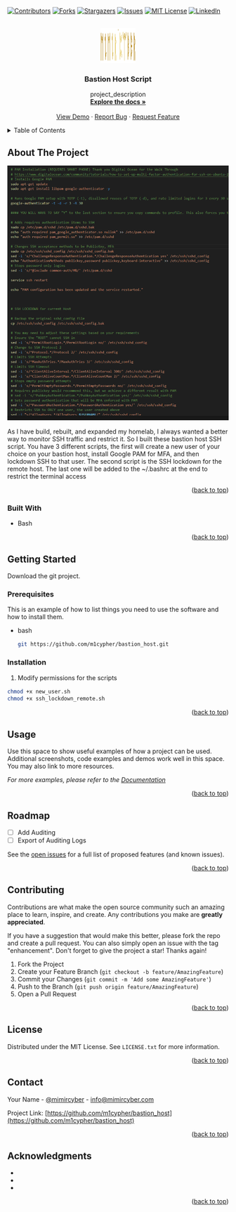 <div id="top"></div>
<!--
*** Thanks for checking out the Best-README-Template. If you have a suggestion
*** that would make this better, please fork the repo and create a pull request
*** or simply open an issue with the tag "enhancement".
*** Don't forget to give the project a star!
*** Thanks again! Now go create something AMAZING! :D
-->



<!-- PROJECT SHIELDS -->
<!--
*** I'm using markdown "reference style" links for readability.
*** Reference links are enclosed in brackets [ ] instead of parentheses ( ).
*** See the bottom of this document for the declaration of the reference variables
*** for contributors-url, forks-url, etc. This is an optional, concise syntax you may use.
*** https://www.markdownguide.org/basic-syntax/#reference-style-links
-->
[![Contributors][contributors-shield]][contributors-url]
[![Forks][forks-shield]][forks-url]
[![Stargazers][stars-shield]][stars-url]
[![Issues][issues-shield]][issues-url]
[![MIT License][license-shield]][license-url]
[![LinkedIn][linkedin-shield]][linkedin-url]



<!-- PROJECT LOGO -->
<br />
<div align="center">
  <a href="https://github.com/m1cypher/bastion_host">
    <img src="images/logo.png" alt="Logo" width="80" height="80">
  </a>

<h3 align="center">Bastion Host Script</h3>

  <p align="center">
    project_description
    <br />
    <a href="https://github.com/m1cypher/bastion_host"><strong>Explore the docs »</strong></a>
    <br />
    <br />
    <a href="https://github.com/m1cypher/bastion_host">View Demo</a>
    ·
    <a href="https://github.com/m1cypher/bastion_host/issues">Report Bug</a>
    ·
    <a href="https://github.com/m1cypher/bastion_host/issues">Request Feature</a>
  </p>
</div>



<!-- TABLE OF CONTENTS -->
<details>
  <summary>Table of Contents</summary>
  <ol>
    <li>
      <a href="#about-the-project">About The Project</a>
      <ul>
        <li><a href="#built-with">Built With</a></li>
      </ul>
    </li>
    <li>
      <a href="#getting-started">Getting Started</a>
      <ul>
        <li><a href="#prerequisites">Prerequisites</a></li>
        <li><a href="#installation">Installation</a></li>
      </ul>
    </li>
    <li><a href="#usage">Usage</a></li>
    <li><a href="#roadmap">Roadmap</a></li>
    <li><a href="#contributing">Contributing</a></li>
    <li><a href="#license">License</a></li>
    <li><a href="#contact">Contact</a></li>
    <li><a href="#acknowledgments">Acknowledgments</a></li>
  </ol>
</details>



<!-- ABOUT THE PROJECT -->
## About The Project

[![Product Name Screen Shot][product-screenshot]](https://example.com)

As I have build, rebuilt, and expanded my homelab, I always wanted a better way to monitor SSH traffic and restrict it. So I built these bastion host SSH script. You have 3 different scripts, the first will create a new user of your choice on your bastion host, install Google PAM for MFA, and then lockdown SSH to that user. The second script is the SSH lockdown for the remote host. The last one will be added to the ~/.bashrc at the end to restrict the terminal access

<p align="right">(<a href="#top">back to top</a>)</p>



### Built With

* Bash

<p align="right">(<a href="#top">back to top</a>)</p>



<!-- GETTING STARTED -->
## Getting Started

Download the git project.

### Prerequisites

This is an example of how to list things you need to use the software and how to install them.
* bash
  ```sh
  git https://github.com/m1cypher/bastion_host.git
  ```

### Installation

1. Modify permissions for the scripts
```sh
chmod +x new_user.sh
chmod +x ssh_lockdown_remote.sh
```

<p align="right">(<a href="#top">back to top</a>)</p>



<!-- USAGE EXAMPLES -->
## Usage

Use this space to show useful examples of how a project can be used. Additional screenshots, code examples and demos work well in this space. You may also link to more resources.

_For more examples, please refer to the [Documentation](https://example.com)_

<p align="right">(<a href="#top">back to top</a>)</p>



<!-- ROADMAP -->
## Roadmap

- [ ] Add Auditing
- [ ] Export of Auditing Logs

See the [open issues](https://github.com/m1cypher/bastion_host/issues) for a full list of proposed features (and known issues).

<p align="right">(<a href="#top">back to top</a>)</p>



<!-- CONTRIBUTING -->
## Contributing

Contributions are what make the open source community such an amazing place to learn, inspire, and create. Any contributions you make are **greatly appreciated**.

If you have a suggestion that would make this better, please fork the repo and create a pull request. You can also simply open an issue with the tag "enhancement".
Don't forget to give the project a star! Thanks again!

1. Fork the Project
2. Create your Feature Branch (`git checkout -b feature/AmazingFeature`)
3. Commit your Changes (`git commit -m 'Add some AmazingFeature'`)
4. Push to the Branch (`git push origin feature/AmazingFeature`)
5. Open a Pull Request

<p align="right">(<a href="#top">back to top</a>)</p>



<!-- LICENSE -->
## License

Distributed under the MIT License. See `LICENSE.txt` for more information.

<p align="right">(<a href="#top">back to top</a>)</p>



<!-- CONTACT -->
## Contact

Your Name - [@mimircyber](https://twitter.com/mimircyber) - info@mimircyber.com

Project Link: [https://github.com/m1cypher/bastion_host](https://github.com/m1cypher/bastion_host)

<p align="right">(<a href="#top">back to top</a>)</p>



<!-- ACKNOWLEDGMENTS -->
## Acknowledgments

* []()
* []()
* []()

<p align="right">(<a href="#top">back to top</a>)</p>


<!-- MARKDOWN LINKS & IMAGES -->
<!-- https://www.markdownguide.org/basic-syntax/#reference-style-links -->
[contributors-shield]: https://img.shields.io/github/contributors/m1cypher/bastion_host.svg?style=for-the-badge
[contributors-url]: https://github.com/m1cypher/bastion_host/graphs/contributors
[forks-shield]: https://img.shields.io/github/forks/m1cypher/bastion_host.svg?style=for-the-badge
[forks-url]: https://github.com/m1cypher/bastion_host/network/members
[stars-shield]: https://img.shields.io/github/stars/m1cypher/bastion_host.svg?style=for-the-badge
[stars-url]: https://github.com/m1cypher/bastion_host/stargazers
[issues-shield]: https://img.shields.io/github/issues/m1cypher/bastion_host.svg?style=for-the-badge
[issues-url]: https://github.com/m1cypher/bastion_host/issues
[license-shield]: https://img.shields.io/github/license/m1cypher/bastion_host.svg?style=for-the-badge
[license-url]: https://github.com/m1cypher/bastion_host/blob/master/LICENSE.txt
[linkedin-shield]: https://img.shields.io/badge/-LinkedIn-black.svg?style=for-the-badge&logo=linkedin&colorB=555
[linkedin-url]: https://linkedin.com/in/garrett-e-boyd
[product-screenshot]: images/screenshot.png
